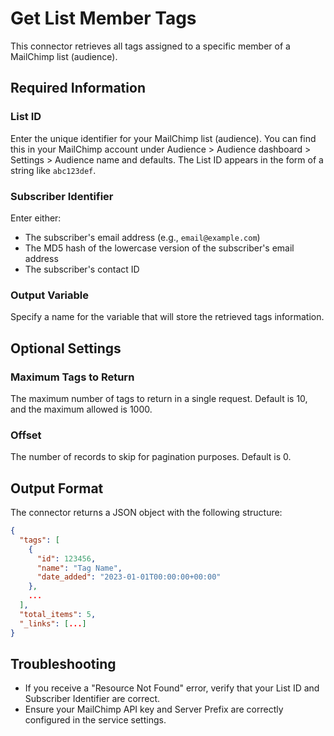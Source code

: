 # Get List Member Tags

This connector retrieves all tags assigned to a specific member of a MailChimp list (audience).

## Required Information

### List ID
Enter the unique identifier for your MailChimp list (audience). You can find this in your MailChimp account under Audience > Audience dashboard > Settings > Audience name and defaults. The List ID appears in the form of a string like `abc123def`.

### Subscriber Identifier
Enter either:
- The subscriber's email address (e.g., `email@example.com`)
- The MD5 hash of the lowercase version of the subscriber's email address
- The subscriber's contact ID

### Output Variable
Specify a name for the variable that will store the retrieved tags information.

## Optional Settings

### Maximum Tags to Return
The maximum number of tags to return in a single request. Default is 10, and the maximum allowed is 1000.

### Offset
The number of records to skip for pagination purposes. Default is 0.

## Output Format

The connector returns a JSON object with the following structure:

```json
{
  "tags": [
    {
      "id": 123456,
      "name": "Tag Name",
      "date_added": "2023-01-01T00:00:00+00:00"
    },
    ...
  ],
  "total_items": 5,
  "_links": [...]
}
```

## Troubleshooting

- If you receive a "Resource Not Found" error, verify that your List ID and Subscriber Identifier are correct.
- Ensure your MailChimp API key and Server Prefix are correctly configured in the service settings.
